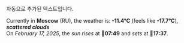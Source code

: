 
자동으로 추가된 텍스트입니다.

<!--START_SECTION:weather:moscow-->
Currently in **Moscow** (RU), the weather is: **-11.4°C** (feels like **-17.7°C**), ***scattered clouds***<br/>
On *February 17, 2025*, the *sun rises* at 🌅**07:49** and *sets* at 🌇**17:37**.
<!--END_SECTION:weather-->
